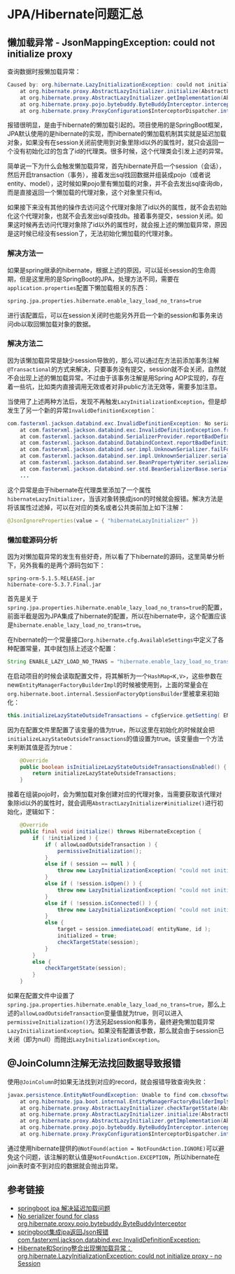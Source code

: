# JPA/Hibernate问题汇总

## 懒加载异常 - JsonMappingException: could not initialize proxy

查询数据时报懒加载异常：
```java
Caused by: org.hibernate.LazyInitializationException: could not initialize proxy [com.cbxsoftware.cbx.attachment.entity.RefAttachment#c109ec36e60c4a89a10eabc72416d984] - no Session
	at org.hibernate.proxy.AbstractLazyInitializer.initialize(AbstractLazyInitializer.java:169)
	at org.hibernate.proxy.AbstractLazyInitializer.getImplementation(AbstractLazyInitializer.java:309)
	at org.hibernate.proxy.pojo.bytebuddy.ByteBuddyInterceptor.intercept(ByteBuddyInterceptor.java:45)
	at org.hibernate.proxy.ProxyConfiguration$InterceptorDispatcher.intercept(ProxyConfiguration.java:95)
```

<!--more-->
报错很明显，是由于hibernate的懒加载引起的。项目使用的是SpringBoot框架，JPA默认使用的是hibernate的实现，而hibernate的懒加载机制其实就是延迟加载对象，如果没有在session关闭前使用到对象里除id以外的属性时，就只会返回一个没有初始化过的包含了id的代理类。很多时候，这个代理类会引发上述的异常。

简单说一下为什么会触发懒加载异常，首先hibernate开启一个session（会话），然后开启transaction（事务），接着发出sql找回数据并组装成pojo（或者说entity、model），这时候如果pojo里有懒加载的对象，并不会去发出sql查询db，而是直接返回一个懒加载的代理对象，这个对象里只有id。

如果接下来没有其他的操作去访问这个代理对象除了id以外的属性，就不会去初始化这个代理对象，也就不会去发出sql查找db。接着事务提交，session关闭。如果这时候再去访问代理对象除了id以外的属性时，就会报上述的懒加载异常，原因是这时候已经没有session了，无法初始化懒加载的代理对象。

### 解决方法一

如果是spring继承的hibernate，根据上述的原因，可以延长session的生命周期，但是这里用的是SpringBoot的JPA，处理方法不同，需要在`application.properties`配置下懒加载相关的东西：
```xml
spring.jpa.properties.hibernate.enable_lazy_load_no_trans=true
```

进行该配置后，可以在session关闭时也能另外开启一个新的session和事务来访问db以取回懒加载对象的数据。

### 解决方法二

因为该懒加载异常是缺少session导致的，那么可以通过在方法前添加事务注解`@Transactional`的方式来解决，只要事务没有提交，session就不会关闭，自然就不会出现上述的懒加载异常。不过由于该事务注解是用Spring AOP实现的，存在着一些坑，比如类内直接调用无效或者对非public方法无效等，需要多加注意。

当使用了上述两种方法后，发现不再触发`LazyInitializationException`，但是却发生了另一个新的异常`InvalidDefinitionException`：
```java
com.fasterxml.jackson.databind.exc.InvalidDefinitionException: No serializer found for class org.hibernate.proxy.pojo.bytebuddy.ByteBuddyInterceptor and no properties discovered to create BeanSerializer (to avoid exception, disable SerializationFeature.FAIL_ON_EMPTY_BEANS) (through reference chain: com.cbxsoftware.cbx.item.elasticsearch.entity.ItemEstc["mainEntity"]->com.cbxsoftware.cbx.item.entity.Item["image"]->com.cbxsoftware.cbx.image.entity.RefImage["propFormat"]->com.cbxsoftware.cbx.attachment.entity.RefAttachment$HibernateProxy$vTKSYzrN["hibernateLazyInitializer"])
	at com.fasterxml.jackson.databind.exc.InvalidDefinitionException.from(InvalidDefinitionException.java:77)
	at com.fasterxml.jackson.databind.SerializerProvider.reportBadDefinition(SerializerProvider.java:1191)
	at com.fasterxml.jackson.databind.DatabindContext.reportBadDefinition(DatabindContext.java:313)
	at com.fasterxml.jackson.databind.ser.impl.UnknownSerializer.failForEmpty(UnknownSerializer.java:71)
	at com.fasterxml.jackson.databind.ser.impl.UnknownSerializer.serialize(UnknownSerializer.java:33)
	at com.fasterxml.jackson.databind.ser.BeanPropertyWriter.serializeAsField(BeanPropertyWriter.java:727)
	at com.fasterxml.jackson.databind.ser.std.BeanSerializerBase.serializeFields(BeanSerializerBase.java:719)
	...
```

这个异常是由于hibernate在代理类里添加了一个属性`hibernateLazyInitializer`，当该对象转换成json的时候就会报错。解决方法是将该属性过滤掉，可以在对应的类名或者公共类前加上如下注解：
```java
@JsonIgnoreProperties(value = { "hibernateLazyInitializer" })
```

### 懒加载源码分析

因为对懒加载异常的发生有些好奇，所以看了下hibernate的源码，这里简单分析下，另外我看的是两个源码包如下：
```
spring-orm-5.1.5.RELEASE.jar
hibernate-core-5.3.7.Final.jar
```

首先是关于`spring.jpa.properties.hibernate.enable_lazy_load_no_trans=true`的配置，前面半截是因为JPA集成了hibernate的配置，所以在hibernate中，这个配置应该是`hibernate.enable_lazy_load_no_trans=true`。

在hibernate的一个常量接口`org.hibernate.cfg.AvailableSettings`中定义了各种配置常量，其中就包括上述这个配置：
```java
String ENABLE_LAZY_LOAD_NO_TRANS = "hibernate.enable_lazy_load_no_trans";
```

在启动项目的时候会读取配置文件，将其解析为一个`HashMap<K,V>`，这些参数在new`EntityManagerFactoryBuilderImpl`的时候被使用到，上面的常量会在`org.hibernate.boot.internal.SessionFactoryOptionsBuilder`里被拿来初始化：
```java
this.initializeLazyStateOutsideTransactions = cfgService.getSetting( ENABLE_LAZY_LOAD_NO_TRANS, BOOLEAN, false );
```

因为在配置文件里配置了该变量的值为true，所以这里在初始化的时候就会把`initializeLazyStateOutsideTransactions`的值设置为true。该变量由一个方法来判断其值是否为true：
```java
	@Override
	public boolean isInitializeLazyStateOutsideTransactionsEnabled() {
		return initializeLazyStateOutsideTransactions;
	}
```

接着在组装pojo时，会为懒加载对象创建对应的代理对象，当需要获取该代理对象除id以外的属性时，就会调用`AbstractLazyInitializer#initialize()`进行初始化，逻辑如下：
```java
	@Override
	public final void initialize() throws HibernateException {
		if ( !initialized ) {
			if ( allowLoadOutsideTransaction ) {
				permissiveInitialization();
			}
			else if ( session == null ) {
				throw new LazyInitializationException( "could not initialize proxy [" + entityName + "#" + id + "] - no Session" );
			}
			else if ( !session.isOpen() ) {
				throw new LazyInitializationException( "could not initialize proxy [" + entityName + "#" + id + "] - the owning Session was closed" );
			}
			else if ( !session.isConnected() ) {
				throw new LazyInitializationException( "could not initialize proxy [" + entityName + "#" + id + "] - the owning Session is disconnected" );
			}
			else {
				target = session.immediateLoad( entityName, id );
				initialized = true;
				checkTargetState(session);
			}
		}
		else {
			checkTargetState(session);
		}
	}
```

如果在配置文件中设置了`spring.jpa.properties.hibernate.enable_lazy_load_no_trans=true`，那么上述的`allowLoadOutsideTransaction`变量值就为true，则可以进入`permissiveInitialization()`方法另起session和事务，最终避免懒加载异常`LazyInitializationException`。如果没有配置该参数，那么就会由于session已关闭（即为null）而抛出`LazyInitializationException`。

## @JoinColumn注解无法找回数据导致报错

使用`@JoinColumn`时如果无法找到对应的record，就会报错导致查询失败：
```java
javax.persistence.EntityNotFoundException: Unable to find com.cbxsoftware.rest.entity.fact.Fact with id 4d644cfa243b493ab34d69e4207ee5f1
	at org.hibernate.jpa.boot.internal.EntityManagerFactoryBuilderImpl$JpaEntityNotFoundDelegate.handleEntityNotFound(EntityManagerFactoryBuilderImpl.java:163)
	at org.hibernate.proxy.AbstractLazyInitializer.checkTargetState(AbstractLazyInitializer.java:286)
	at org.hibernate.proxy.AbstractLazyInitializer.initialize(AbstractLazyInitializer.java:181)
	at org.hibernate.proxy.AbstractLazyInitializer.getImplementation(AbstractLazyInitializer.java:310)
	at org.hibernate.proxy.pojo.bytebuddy.ByteBuddyInterceptor.intercept(ByteBuddyInterceptor.java:45)
	at org.hibernate.proxy.ProxyConfiguration$InterceptorDispatcher.intercept(ProxyConfiguration.java:95)
```

通过使用hibernate提供的`@NotFound(action = NotFoundAction.IGNORE)`可以避免这个问题，该注解的默认值是`NotFoundAction.EXCEPTION`，所以hibernate在join表时查不到对应的数据就会抛出异常。

## 参考链接

* [springboot jpa 解决延迟加载问题](https://blog.csdn.net/hsz2568952354/article/details/82724719)
* [No serializer found for class org.hibernate.proxy.pojo.bytebuddy.ByteBuddyInterceptor](https://blog.csdn.net/weixin_43839457/article/details/90445950)
* [springboot集成jpa返回Json报错 com.fasterxml.jackson.databind.exc.InvalidDefinitionException:](https://blog.csdn.net/liu_yulong/article/details/84594771)
* [Hibernate和Spring整合出现懒加载异常：org.hibernate.LazyInitializationException: could not initialize proxy - no Session](https://www.cnblogs.com/TTTTT/p/6682798.html)
